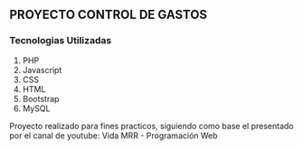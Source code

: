 ## PROYECTO CONTROL DE GASTOS

### Tecnologias Utilizadas
1. PHP
1. Javascript
1. CSS
1. HTML
1. Bootstrap
1. MySQL

Proyecto realizado para fines practicos, siguiendo como base el presentado por el canal de youtube: Vida MRR - Programación Web
